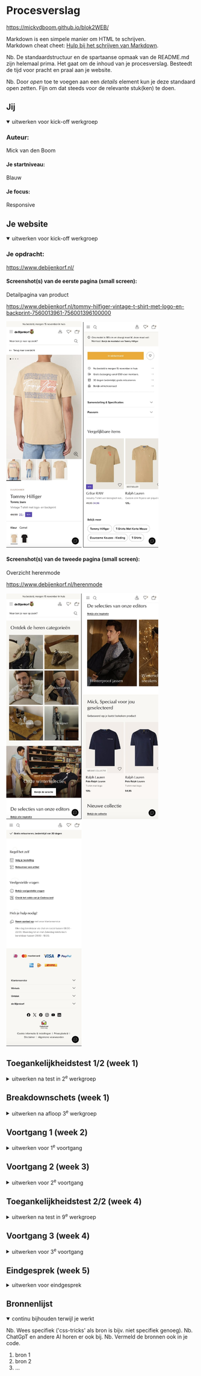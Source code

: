 # Procesverslag
https://mickvdboom.github.io/blok2WEB/

Markdown is een simpele manier om HTML te schrijven.  
Markdown cheat cheet: [Hulp bij het schrijven van Markdown](https://github.com/adam-p/markdown-here/wiki/Markdown-Cheatsheet).

Nb. De standaardstructuur en de spartaanse opmaak van de README.md zijn helemaal prima. Het gaat om de inhoud van je procesverslag. Besteedt de tijd voor pracht en praal aan je website.

Nb. Door *open* toe te voegen aan een *details* element kun je deze standaard open zetten. Fijn om dat steeds voor de relevante stuk(ken) te doen.





## Jij

<details open>
  <summary>uitwerken voor kick-off werkgroep</summary>

  ### Auteur:
  Mick van den Boom

  #### Je startniveau:
  Blauw

  #### Je focus:
  Responsive
 
</details>





## Je website

<details open>
  <summary>uitwerken voor kick-off werkgroep</summary>

  ### Je opdracht:
 https://www.debijenkorf.nl/

  #### Screenshot(s) van de eerste pagina (small screen): 
  Detailpagina van product  
  
  https://www.debijenkorf.nl/tommy-hilfiger-vintage-t-shirt-met-logo-en-backprint-7560013961-756001396100000
  
  <img src="readme-images/1e-deel-pag-1.jpg" width="200px" alt="eerste pagina foto een">
  <img src="readme-images/2e-deel-pag-1.jpg" width="200px" alt="eerste pagina foto een">

  #### Screenshot(s) van de tweede pagina (small screen):
  Overzicht herenmode
  
  https://www.debijenkorf.nl/herenmode
  
 <img src="readme-images/1e-deel-pag-2.jpg" width="200px" alt="omschrijving van de pagina">
 <img src="readme-images/2e-deel-pag-2.jpg" width="200px" alt="tweede pagina foto twee">
 <img src="readme-images/3e-deel-pag-2.jpg" width="200px" alt="tweede pagina foto twee">
</details>



## Toegankelijkheidstest 1/2 (week 1)

<details>
  <summary>uitwerken na test in 2<sup>e</sup> werkgroep</summary>

  ### Bevindingen
  Lijst met je bevindingen die in de test naar voren kwamen:

Screenreader
De site is te bedienen met een screenreader, ik kon in principe alle menu's doort zonder al te grote problemen. Wel zijn er een paar punten van kritiek voor de site. Als je het menu afgaat en je komt langs de zoekbalk dan word deze automatisch opengeklapt, dit leidde er bij mij in een van de tests toe dat ik niet verder kwam. Later lukte het mij wel om hierlangs te navigeren. Daarnaast hebben sommige afbeeldingen geen correcte namen, bij het scrollen over de homepagina kwam ik bijvoorbeeld langs een afbeelding die werd opgelezen als "570x450-50.34377387318559x44.85530546623794, afbeelding", dit is natuurlijk niet de bedoeling en belemmerd mensen met een screenreader enorm. Op deze twee punten na is het mij verder gelukt om de site door te navigeren zonder problemen te ondervinden.
  
WCAG

Website: debijenkorf.nl 

Naam: Mick van den Boom

Test: 1

Content
1. Duidelijk taalgebruik
2. Unieke beschrijving knoppen

Opmerkingen content
1. Goede omschrijvingen van producten en andere onderdelen. Net verwoord maar niet te ingewikkeld. Op de homepagina staat bij het deel van de wintercollectie de tekst “Pak dit seizoen groots uit met wollen winteritems die jouw unieke stijl weerspiegelen”, deze tekst kan natuurlijk duidelijker maar hier is bewust voor gekozen omdat de bijenkorf een wat duurdere en exclusievere sfeer af wilt geven door wat duurdere en lastigere woorden te gebruiken.
2. Het spreekt bij een kledingwinkel voor zich wat je kiest als je op mannen of vrouwen klikt. Toch zijn deze knoppen redelijk kortaf aangezien ze niet een duidelijk make wat je gaat zien. Als ik verder naar beneden scroll kom ik aan bij het onderdeel met de FAQ, bestellingen volgen en hulp vragen. Dit deel is duidelijker. De knoppen hier zeggen dingen zoals “bekijk veelgestelde vragen” en “volg je bestelling”. De knoppen op de site verschillen dus, een deel is te direct en een deel is duidelijk.
<br>
<br>

Global code
1. Valideer uw html
2. Gebruik een lang-attribuut op het html element
3. Geef elke pagina een unieke titel
4. Zorg ervoor dat viewport-zoom niet is uitgeschakeld

Opmerkingen global code 
1. De code is lastig te valideren, als ik dit doe op de W3C site dan krijg ik een 403 forbidden error. Ik heb vervolgens zelf elementen van de code in VSC geplakt waaruit bleek dat de site zeker wat errors bevat. Ondanks de normale functionaliteit op het eerste blik kan dit natuurlijk leiden tot problemen.
2. Er is gebruikt gemaakt van het lang attribuut, de taal is ingesteld op NL-NL.
3. Iedere pagina bevat een andere titel, als ik op de homepagina de titel bekijk staat er “de Bijenkorf • Mode, Cosmetica & Interieur • Snel in huis”. Als ik vervolgens naar de pagina ga met herenmode veranderd de titel naar “Herenmode • de Bijenkorf • Gratis retourneren”.
4. De viewport is uitgeschakeld, het is onmogelijk om op mijn telefoon in te zoomen op de site. Op laptop kan dit wel maar het hoort op telefoon uiteraard ook te werken.
<br>
<br>

Toetsenbord
1. Zorg voor een duidelijke stijl bij interactieve elementen waarnaar wordt genavigeerd
2. Zorg ervoor dat de focus volgorde overeenkomt met de beeld indeling.

Opmerkingen toetsenbord
1. De geselecteerde elementen worden duidelijk geselecteerd, tijdens het navigeren is het dus duidelijk te zien waar je je begeeft. Het enige opvallende tijdens het navigeren is dat ik vast kwam te zitten toen ik langs de zoekbalk kwam, hierna kan ik niet verder door tab te gebruiken.
2. De focus volgorde is logisch, iedere keer voordat ik op tab klik kan ik al voorspellen welk element als volgende geselecteerd zal gaan worden.
<br>
<br>

Mobiel en aanraking
1. Bekijk of de site gedraaid kan worden
2. Verwijder horizontaal scrollen
3. Zorg ervoor dat knoppen en links makkelijk gebruikt kunnen worden (grootte en positie)
4. Zorg voor genoeg witruimte tussen interactieve elementen voor scroll ruimte

Opmerkingen mobiel en aanraking 
1. De site kan iedere mogelijke kant op gedraaid worden.
2. Het grootste deel van de site bevat geen mogelijkheid om horizontaal te scrollen dus dit is goed. De enige onderdelen waar je horizontaal kan scrollen zijn de overzichten van kleding waar je bijvoorbeeld kan scrollen door recent bekeken of aanbevolen voor jou.
3. Alle knoppen en links zijn van goede grootte waardoor de site dus goed toegankelijk is op mobiel.
4. Over het algemeen bevat de site genoeg witruimte, het enige onderdeel waar hier geen sprake van is is bij het begin van iedere pagina waar je moet kiezen tussen de verschillende kleding opties. (Bijvoorbeeld op het homescherm de opties man, vrouw, kinderen, etc), deze vlakken staan te dicht op elkaar en deze sectie bevat nauwelijks witruimte.
<br>
<br>

Headings
1. Gebruik header elementen om nieuwe content te introduceren
2. Gebruik maar één h1 element per pagina
3. Header elementen moeten in een logische volgorde worden geschreven
4. Sla geen heading levels over

Opmerkingen headings
1. Ieder nieuwe element bevat een header, hier is dus goed over nagedacht.
2. De website maakt gebruik van maar één h1 element per pagina.
3. De opbouw van de h1, h2 en h3 elementen die de site bevat zijn logisch verdeelt en zorgen voor een goede structuur.
4. De site maakt gebruik van h1, h2 en h3 headings, er word dus niks overgeslagen.
<br>
<br>

Lists
1. Maak gebruik van de elementen ol, ul en dl voor content die in een lijst hoort

Opmerkingen lists
1. De site maakt zeker gebruik van lists. Door te inspecteren heb ik gevonden dat bijvoorbeeld bij de footer gebruik word gemaakt van een unordered list.
<br>
<br>

Images
1. Zorg ervoor dat alle img elementen een alt attribuut hebben
2. Zorg ervoor dat alle decoratieve img een null alt attribuut hebben
3. Bied een tekst alternatief voor grote img zoals grafieken en kaarten
4. Voor een img met tekst, zorg ervoor dat de alt omschrijving de tekst bevat

Opmerkingen images
1.  Er word goed gebruik gemaakt van alt attributen, als ik bijvoorbeeld bij de detailpagina van een t shirt naar de alt tekst van de foto ga kijken staat er "Tommy Hilfiger - Vintage T-shirt met logo- en backprint - Camel”.
2. Op de site word nauwelijks gebruik gemaakt van decoratieve foto’s, de enige foto die ik kon bedenken was de foto van het logo bovenaan de pagina. Nadat ik deze heb opgezocht in de code kon ik geen alt tekst vinden bij deze foto.
3. Ik heb op de site geen foto’s van mappen of grafieken kunnen vinden. Als deze er wel zouden zijn ga ik ervan uit dat deze ook een alt tekst zouden hebben aangezien de rest dit ook heeft.
4. De foto’s met tekst erin bevatten geen alt tekst die ook de tekst op de foto omschrijft. Deze tekst wordt apart in de code geschreven.
<br>
<br>

Media (video and audio)
1. Zorg ervoor dat media niet automatisch afspeelt
2. Zorg ervoor dat alle media gepauzeerd kan worden
3. Zorg voor ondertiteling bij video’s
4. Zorg voor transcripties bij geluid

Opmerkingen media (video en audio)
1. Op de homepagina bevindt zich meteen een video of gif die automatisch afspeelt.
2. De video op het homescherm kan niet gepauzeerd worden.
3. De video heeft geen ondertiteling maar bevat ook geen geluid.
4. De website bevat geen audio mogelijkheden en dus ook geen transcriptie.
<br>
<br>

Controls
1. Gebruik een a element voor links
2. Zorg ervoor dat links herkenbaar zijn als links
3. Zorg ervoor dat controls de staat :focus hebben
4. Gebruik het button element voor knoppen
5. Zorg voor een skip link en zorg dat deze zichtbaar is wanneer gefocust
6. Identificeer links die geopend worden in een nieuwe tab of venster worden geopend.

Opmerkingen controls
1. Na de code de inspecteren heb ik gevonden dat de links inderdaad met een a element gecodeerd zijn.
2. Alle links zijn duidelijk te herkennen door middel van de streep onder de tekst.
3. ?
4. Voor de knoppen op de site wordt geen gebruik gemaakt van het button attribuut. Ook de knoppen worden gecodeerd met een a element.
5. ?
6. De links die naar een andere tab gaan maken wel duidelijk dat je naar een andere pagina gaat. Bijvoorbeeld bij het bekijken van de locatie van het filiaal in Amsterdam staat de knop “bekijk in Google Maps”, het spreekt dan voor zich dat je een nieuwe tab opent.
<br>
<br>

Apprearance
1. Kijk of light- en dark mode worden ondersteund
2. Bekijk of de hoge contrast modus wordt ondersteund
3. Zet de tekst grootte op 200%
4. Zorg ervoor dat informatie niet alleen wordt overgebracht via kleur

Opmerkingen appearance
1. Nadat ik mijn voorkeur op google chrome op dark mode heb gezet blijft de pagina van de bijenkorf spierwit.
2. ?
3. De tekstgrootte is aan te passen, alleen zorgt dit er wel voor dat sommige onderdelen van de site in elkaar vallen.
4. Informatie wordt niet overgebracht via kleur, dit wordt voornamelijk gedaan door middel van verschillende lettergrootten.
<br>
<br>

Animation
1. Zorg ervoor dat animaties subtiel zijn en niet te druk
2. Zorg voor een mechanisme om achtergrond videos te pauzeren
3. Zorg ervoor dat alle animaties voldoen aan mediaquery voorkeur reduced motion

Opmerkingen animation
1. De animatie op het homescherm is erg groot en druk.
2. De animatie op het homescherm is niet te pauzeren.
3. ?
<br>
<br>

Color contrast
1. Bekijk het contrast voor alle normale teksten
2. Bekijk het contrast voor alle grote teksten
3. Bekijk het contrast voor alle iconen
4. Bekijk tekst die fotos of videos overlapt
5. Bekijk aangepaste selectie kleuren

Opmerkingen color contrast
1. Alle normale teksten zijn gemakkelijk te lezen aangezien ze allemaal zwart zijn op een witte achtergrond.
2. Alle grote teksten zijn ook makkelijk te zien aangezien de tekst zwart is en de achtergrond wit.
3. Alle iconen zijn goed te zien aangezien ze net zoals de tekst op een witte achtergrond staan.
4. De tekst is te lezen maar niet altijd even duidelijk. In sommige gevallen draagt de persoon op de afbeelding bijvoorbeeld witte kleding waardoor de witte tekst niet meer zo goed is te lezen door het slechte contrast.
5. ?
</details>



## Breakdownschets (week 1)

<details>
  <summary>uitwerken na afloop 3<sup>e</sup> werkgroep</summary>

  ### de hele pagina: 
  <img src="readme-images/breakdown-schets-1.png" width="400px" alt="breakdown van de eerste pagina">
  <br>
  <img src="readme-images/breakdown-schets-2.png" width="400px" alt="breakdown van de tweede pagina">

  ### dynamisch deel (bijv menu): 
  <img src="readme-images/breakdown-schets-menu.png" width="375px" alt="breakdown van menu">

  ### wellicht nog een dynamisch deel (bijv filter): 
  <img src="readme-images/dummy-plaatje.jpg" width="375px" alt="breakdown van nog een dynamisch deel">

</details>





## Voortgang 1 (week 2)

<details>
  <summary>uitwerken voor 1<sup>e</sup> voortgang</summary>

  ### Stand van zaken
  hier dit ging goed & dit was lastig (neem ook screenshots op van delen van je website en code)


  ### Agenda voor meeting
  samen met je groepje opstellen

  | student 1      | student 2          | student 3    | student 4        |
  | ---            | ---                | ---          | ---              |
  | dit bespreken  | en dit             | en ik dit    | en dan ik dat    |
  | en dat ook nog | dit als er tijd is | nog een punt | dit wil ik zeker |
  | ...            | ...                | ...          | ...              |


  ### Verslag van meeting
  hier na afloop snel de uitkomsten van de meeting vastleggen

  - punt 1
  - punt 2
  - nog een punt
  - ...

</details>





## Voortgang 2 (week 3)

<details>
  <summary>uitwerken voor 2<sup>e</sup> voortgang</summary>

  ### Stand van zaken
  hier dit ging goed & dit was lastig (neem ook screenshots op van delen van je website en code)


  ### Agenda voor meeting
  samen met je groepje opstellen

  | student 1      | student 2          | student 3    | student 4        |
  | ---            | ---                | ---          | ---              |
  | dit bespreken  | en dit             | en ik dit    | en dan ik dat    |
  | en dat ook nog | dit als er tijd is | nog een punt | dit wil ik zeker |
  | ...            | ...                | ...          | ...              |


  ### Verslag van meeting
  hier na afloop snel de uitkomsten van de meeting vastleggen

  - punt 1
  - punt 2
  - nog een punt
- ...

</details>





## Toegankelijkheidstest 2/2 (week 4)

<details>
  <summary>uitwerken na test in 9<sup>e</sup> werkgroep</summary>

  ### Bevindingen
  Lijst met je bevindingen die in de test naar voren kwamen (geef ook aan wat er verbeterd is):

</details>





## Voortgang 3 (week 4)

<details>
  <summary>uitwerken voor 3<sup>e</sup> voortgang</summary>

  ### Stand van zaken
  hier dit ging goed & dit was lastig (neem ook screenshots op van delen van je website en code)


  ### Agenda voor meeting
  samen met je groepje opstellen

  | student 1      | student 2          | student 3    | student 4        |
  | ---            | ---                | ---          | ---              |
  | dit bespreken  | en dit             | en ik dit    | en dan ik dat    |
  | en dat ook nog | dit als er tijd is | nog een punt | dit wil ik zeker |
  | ...            | ...                | ...          | ...              |


  ### Verslag van meeting
  hier na afloop snel de uitkomsten van de meeting vastleggen

  - punt 1
  - punt 2
  - nog een punt
  - ...

</details>





## Eindgesprek (week 5)

<details>
  <summary>uitwerken voor eindgesprek</summary>

  ### Je uitkomst - karakteristiek screenshots:
  <img src="readme-images/dummy-plaatje.jpg" width="375px" alt="uitomst opdracht 1">


  ### Dit ging goed/Heb ik geleerd: 
  Korte omschrijving met plaatjes

  <img src="readme-images/dummy-plaatje.jpg" width="375px" alt="top">


  ### Dit was lastig/Is niet gelukt:
  Korte omschrijving met plaatjes

  <img src="readme-images/dummy-plaatje.jpg" width="375px" alt="bummer">
</details>





## Bronnenlijst

<details open>
  <summary>continu bijhouden terwijl je werkt</summary>

  Nb. Wees specifiek ('css-tricks' als bron is bijv. niet specifiek genoeg). 
  Nb. ChatGpT en andere AI horen er ook bij.
  Nb. Vermeld de bronnen ook in je code.

  1. bron 1
  2. bron 2
  3. ...

</details>
